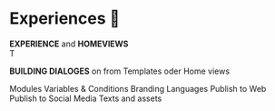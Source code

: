 # Experiences 🚀

  **EXPERIENCE** and **HOMEVIEWS**   
T

**BUILDING DIALOGES** on from Templates oder 
Home views

Modules
Variables & Conditions
Branding
Languages
Publish to Web
Publish to Social Media
Texts and assets
